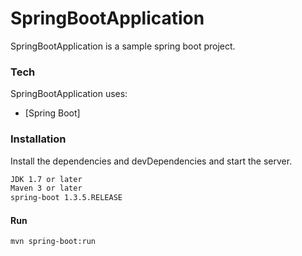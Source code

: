 # SpringBootApplication


SpringBootApplication is a sample spring boot project.

### Tech

SpringBootApplication uses:

* [Spring Boot]

### Installation

Install the dependencies and devDependencies and start the server.

```sh
JDK 1.7 or later
Maven 3 or later
spring-boot 1.3.5.RELEASE
```
#### Run
```sh
mvn spring-boot:run
```

